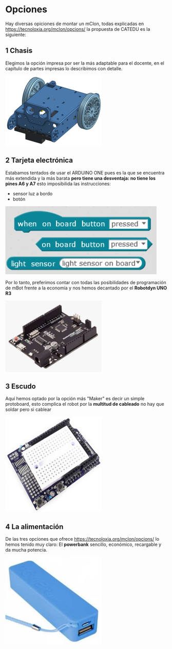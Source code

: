 # Opciones

Hay diversas opiciones de montar un mClon, todas explicadas en https://tecnoloxia.org/mclon/opcions/ la propuesta de CATEDU es la siguiente:

## 1 Chasis
Elegimos la opción impresa por ser la más adaptable para el docente, en el capítulo de partes impresas lo describimos con detalle.

![](/assets/chasis2-300x219.png)

## 2 Tarjeta electrónica

Estabamos tentados de usar el ARDUINO ONE pues es la que se encuentra más extendida y la más barata **pero tiene una desventaja: no tiene los pines A6 y A7** esto imposibilida las instrucciones:

* sensor luz a bordo
* botón

![](/assets/instrucciones.jpg)

Por lo tanto, preferimos contar con todas las posibilidades de programación de mBot frente a la economía y nos hemos decantado por el **Robotdyn UNO R3**

![](/assets/RobotDynUNO-300x223.png)

## 3 Escudo

Aquí hemos optado por la opción más "Maker" es decir un simple protoboard, esto complica el robot por la **multitud de cableado** no hay que soldar pero si cablear

![](/assets/ShieldBreadboard-300x298.png)

## 4 La alimentación

De las tres opciones que ofrece https://tecnoloxia.org/mclon/opcions/ lo hemos tenido muy claro: El **powerbank** sencillo, económico, recargable y da mucha potencia.

![](/assets/powerbank-300x273.png)
